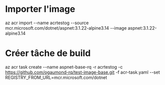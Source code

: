 
# Importer l'image
az acr import --name acrtestog --source mcr.microsoft.com/dotnet/aspnet:3.1.22-alpine3.14 --image aspnet:3.1.22-alpine3.14

# Créer tâche de build
az acr task create --name aspnet-base-rq -r acrtestog -c https://github.com/ogaumond-rq/test-image-base.git -f acr-task.yaml --set REGISTRY_FROM_URL=mcr.microsoft.com/dotnet